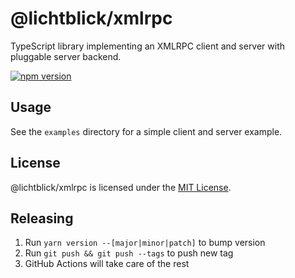 # @lichtblick/xmlrpc

TypeScript library implementing an XMLRPC client and server with pluggable server backend.

[![npm version](https://img.shields.io/npm/v/@lichtblick/xmlrpc.svg?style=flat)](https://www.npmjs.com/package/@lichtblick/xmlrpc)

## Usage

See the `examples` directory for a simple client and server example.

## License

@lichtblick/xmlrpc is licensed under the [MIT License](https://opensource.org/licenses/MIT).

## Releasing

1. Run `yarn version --[major|minor|patch]` to bump version
2. Run `git push && git push --tags` to push new tag
3. GitHub Actions will take care of the rest